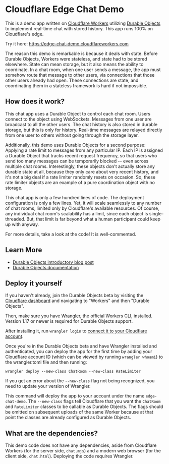 # Cloudflare Edge Chat Demo

This is a demo app written on
[Cloudflare Workers](https://workers.cloudflare.com/) utilizing
[Durable Objects](https://blog.cloudflare.com/introducing-workers-durable-objects)
to implement real-time chat with stored history. This app runs 100% on
Cloudflare's edge.

Try it here: https://edge-chat-demo.cloudflareworkers.com

The reason this demo is remarkable is because it deals with state. Before
Durable Objects, Workers were stateless, and state had to be stored elsewhere.
State can mean storage, but it also means the ability to coordinate. In a chat
room, when one user sends a message, the app must somehow route that message to
other users, via connections that those other users already had open. These
connections are state, and coordinating them in a stateless framework is hard if
not impossible.

## How does it work?

This chat app uses a Durable Object to control each chat room. Users connect to
the object using WebSockets. Messages from one user are broadcast to all the
other users. The chat history is also stored in durable storage, but this is
only for history. Real-time messages are relayed directly from one user to
others without going through the storage layer.

Additionally, this demo uses Durable Objects for a second purpose: Applying a
rate limit to messages from any particular IP. Each IP is assigned a Durable
Object that tracks recent request frequency, so that users who send too many
messages can be temporarily blocked -- even across multiple chat rooms.
Interestingly, these objects don't actually store any durable state at all,
because they only care about very recent history, and it's not a big deal if a
rate limiter randomly resets on occasion. So, these rate limiter objects are an
example of a pure coordination object with no storage.

This chat app is only a few hundred lines of code. The deployment configuration
is only a few lines. Yet, it will scale seamlessly to any number of chat rooms,
limited only by Cloudflare's available resources. Of course, any individual chat
room's scalability has a limit, since each object is single-threaded. But, that
limit is far beyond what a human participant could keep up with anyway.

For more details, take a look at the code! It is well-commented.

## Learn More

- [Durable Objects introductory blog post](https://blog.cloudflare.com/introducing-workers-durable-objects)
- [Durable Objects documentation](https://developers.cloudflare.com/workers/learning/using-durable-objects)

## Deploy it yourself

If you haven't already, join the Durable Objects beta by visiting the
[Cloudflare dashboard](https://dash.cloudflare.com/) and navigating to "Workers"
and then "Durable Objects".

Then, make sure you have
[Wrangler](https://developers.cloudflare.com/workers/cli-wrangler/install-update),
the official Workers CLI, installed. Version 1.17 or newer is required for
Durable Objects support.

After installing it, run `wrangler login` to
[connect it to your Cloudflare account](https://developers.cloudflare.com/workers/cli-wrangler/authentication).

Once you're in the Durable Objects beta and have Wrangler installed and
authenticated, you can deploy the app for the first time by adding your
Cloudflare account ID (which can be viewed by running `wrangler whoami`) to the
wrangler.toml file and then running:

    wrangler deploy --new-class ChatRoom --new-class RateLimiter

If you get an error about the `--new-class` flag not being recognized, you need
to update your version of Wrangler.

This command will deploy the app to your account under the name
`edge-chat-demo`. The `--new-class` flags tell Cloudflare that you want the
`ChatRoom` and `RateLimiter` classes to be callable as Durable Objects. The
flags should be omitted on subsequent uploads of the same Worker because at that
point the classes are already configured as Durable Objects.

## What are the dependencies?

This demo code does not have any dependencies, aside from Cloudflare Workers
(for the server side, `chat.mjs`) and a modern web browser (for the client side,
`chat.html`). Deploying the code requires Wrangler.
